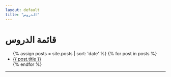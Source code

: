 ```yaml
---
layout: default
title: "الدروس"
---
```


# قائمة الدروس
<ul>
  {% assign posts = site.posts | sort: 'date' %}
  {% for post in posts %}
    <li>
      <a href="{{site.url}}{{post.url}}">{{ post.title }}</a>
    </li>
  {% endfor %}
</ul>

<!--[back](./)-->

---